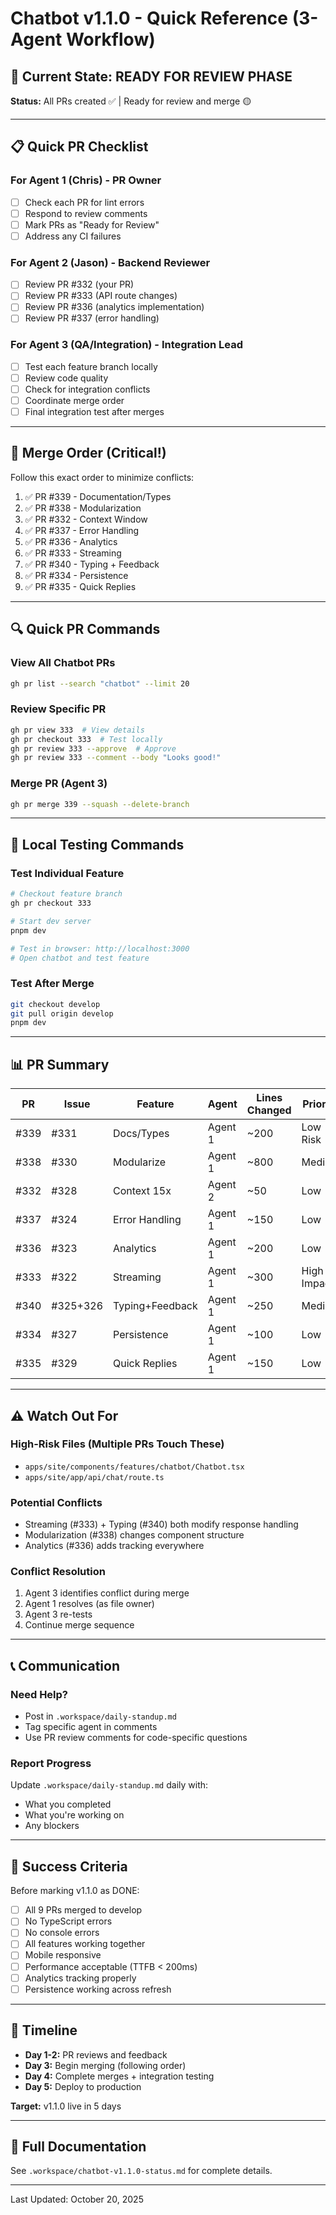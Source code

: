 # Chatbot v1.1.0 - Quick Reference (3-Agent Workflow)

## 🚀 Current State: READY FOR REVIEW PHASE

**Status:** All PRs created ✅ | Ready for review and merge 🟡

---

## 📋 Quick PR Checklist

### For Agent 1 (Chris) - PR Owner
- [ ] Check each PR for lint errors
- [ ] Respond to review comments
- [ ] Mark PRs as "Ready for Review"
- [ ] Address any CI failures

### For Agent 2 (Jason) - Backend Reviewer
- [ ] Review PR #332 (your PR)
- [ ] Review PR #333 (API route changes)
- [ ] Review PR #336 (analytics implementation)
- [ ] Review PR #337 (error handling)

### For Agent 3 (QA/Integration) - Integration Lead
- [ ] Test each feature branch locally
- [ ] Review code quality
- [ ] Check for integration conflicts
- [ ] Coordinate merge order
- [ ] Final integration test after merges

---

## 🎯 Merge Order (Critical!)

Follow this exact order to minimize conflicts:

1. ✅ PR #339 - Documentation/Types
2. ✅ PR #338 - Modularization
3. ✅ PR #332 - Context Window
4. ✅ PR #337 - Error Handling
5. ✅ PR #336 - Analytics
6. ✅ PR #333 - Streaming
7. ✅ PR #340 - Typing + Feedback
8. ✅ PR #334 - Persistence
9. ✅ PR #335 - Quick Replies

---

## 🔍 Quick PR Commands

### View All Chatbot PRs
```bash
gh pr list --search "chatbot" --limit 20
```

### Review Specific PR
```bash
gh pr view 333  # View details
gh pr checkout 333  # Test locally
gh pr review 333 --approve  # Approve
gh pr review 333 --comment --body "Looks good!"
```

### Merge PR (Agent 3)
```bash
gh pr merge 339 --squash --delete-branch
```

---

## 🧪 Local Testing Commands

### Test Individual Feature
```bash
# Checkout feature branch
gh pr checkout 333

# Start dev server
pnpm dev

# Test in browser: http://localhost:3000
# Open chatbot and test feature
```

### Test After Merge
```bash
git checkout develop
git pull origin develop
pnpm dev
```

---

## 📊 PR Summary

| PR | Issue | Feature | Agent | Lines Changed | Priority |
|----|-------|---------|-------|---------------|----------|
| #339 | #331 | Docs/Types | Agent 1 | ~200 | Low Risk |
| #338 | #330 | Modularize | Agent 1 | ~800 | Medium |
| #332 | #328 | Context 15x | Agent 2 | ~50 | Low |
| #337 | #324 | Error Handling | Agent 1 | ~150 | Low |
| #336 | #323 | Analytics | Agent 1 | ~200 | Low |
| #333 | #322 | Streaming | Agent 1 | ~300 | High Impact |
| #340 | #325+326 | Typing+Feedback | Agent 1 | ~250 | Medium |
| #334 | #327 | Persistence | Agent 1 | ~100 | Low |
| #335 | #329 | Quick Replies | Agent 1 | ~150 | Low |

---

## ⚠️ Watch Out For

### High-Risk Files (Multiple PRs Touch These)
- `apps/site/components/features/chatbot/Chatbot.tsx`
- `apps/site/app/api/chat/route.ts`

### Potential Conflicts
- Streaming (#333) + Typing (#340) both modify response handling
- Modularization (#338) changes component structure
- Analytics (#336) adds tracking everywhere

### Conflict Resolution
1. Agent 3 identifies conflict during merge
2. Agent 1 resolves (as file owner)
3. Agent 3 re-tests
4. Continue merge sequence

---

## 📞 Communication

### Need Help?
- Post in `.workspace/daily-standup.md`
- Tag specific agent in comments
- Use PR review comments for code-specific questions

### Report Progress
Update `.workspace/daily-standup.md` daily with:
- What you completed
- What you're working on
- Any blockers

---

## 🎯 Success Criteria

Before marking v1.1.0 as DONE:
- [ ] All 9 PRs merged to develop
- [ ] No TypeScript errors
- [ ] No console errors
- [ ] All features working together
- [ ] Mobile responsive
- [ ] Performance acceptable (TTFB < 200ms)
- [ ] Analytics tracking properly
- [ ] Persistence working across refresh

---

## 📅 Timeline

- **Day 1-2:** PR reviews and feedback
- **Day 3:** Begin merging (following order)
- **Day 4:** Complete merges + integration testing
- **Day 5:** Deploy to production

**Target:** v1.1.0 live in 5 days

---

## 🔗 Full Documentation

See `.workspace/chatbot-v1.1.0-status.md` for complete details.

---

Last Updated: October 20, 2025

